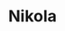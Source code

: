---
git: https://github.com/getnikola/nikola
logohandle: getnikola
sort: nikola
title: Nikola
twitter: https://x.com/GetNikola
website: https://getnikola.com/
---